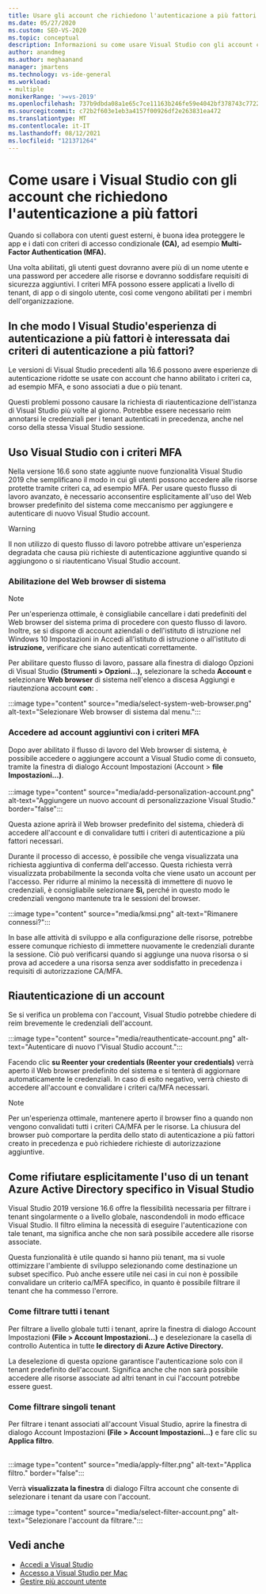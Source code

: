 ```yaml
---
title: Usare gli account che richiedono l'autenticazione a più fattori
ms.date: 05/27/2020
ms.custom: SEO-VS-2020
ms.topic: conceptual
description: Informazioni su come usare Visual Studio con gli account che richiedono l'autenticazione a più fattori.
author: anandmeg
ms.author: meghaanand
manager: jmartens
ms.technology: vs-ide-general
ms.workload:
- multiple
monikerRange: '>=vs-2019'
ms.openlocfilehash: 737b9dbda08a1e65c7ce11163b246fe59e4042bf378743c77229e98a1ac206d3
ms.sourcegitcommit: c72b2f603e1eb3a4157f00926df2e263831ea472
ms.translationtype: MT
ms.contentlocale: it-IT
ms.lasthandoff: 08/12/2021
ms.locfileid: "121371264"
---
```

# <a name="how-to-use-visual-studio-with-accounts-that-require-multi-factor-authentication"></a>Come usare i Visual Studio con gli account che richiedono l'autenticazione a più fattori

Quando si collabora con utenti guest esterni, è buona idea proteggere le app e i dati con criteri di accesso condizionale **(CA),** ad esempio **Multi-Factor Authentication (MFA).**  

Una volta abilitati, gli utenti guest dovranno avere più di un nome utente e una password per accedere alle risorse e dovranno soddisfare requisiti di sicurezza aggiuntivi. I criteri MFA possono essere applicati a livello di tenant, di app o di singolo utente, così come vengono abilitati per i membri dell'organizzazione. 

## <a name="how-is-the-visual-studio-experience-affected-by-mfa-policies"></a>In che modo l Visual Studio'esperienza di autenticazione a più fattori è interessata dai criteri di autenticazione a più fattori?
Le versioni di Visual Studio precedenti alla 16.6 possono avere esperienze di autenticazione ridotte se usate con account che hanno abilitato i criteri ca, ad esempio MFA, e sono associati a due o più tenant.

Questi problemi possono causare la richiesta di riautenticazione dell'istanza di Visual Studio più volte al giorno. Potrebbe essere necessario reim annotarsi le credenziali per i tenant autenticati in precedenza, anche nel corso della stessa Visual Studio sessione.

## <a name="using-visual-studio-with-mfa-policies"></a>Uso Visual Studio con i criteri MFA
Nella versione 16.6 sono state aggiunte nuove funzionalità Visual Studio 2019 che semplificano il modo in cui gli utenti possono accedere alle risorse protette tramite criteri ca, ad esempio MFA. Per usare questo flusso di lavoro avanzato, è necessario acconsentire esplicitamente all'uso del Web browser predefinito del sistema come meccanismo per aggiungere e autenticare di nuovo Visual Studio account.  

> [!WARNING]
> Il non utilizzo di questo flusso di lavoro potrebbe attivare un'esperienza degradata che causa più richieste di autenticazione aggiuntive quando si aggiungono o si riautenticano Visual Studio account. 

### <a name="enabling-system-web-browser"></a>Abilitazione del Web browser di sistema

> [!NOTE] 
> Per un'esperienza ottimale, è consigliabile cancellare i dati predefiniti del Web browser del sistema prima di procedere con questo flusso di lavoro. Inoltre, se si dispone di account aziendali o dell'istituto di istruzione nel Windows 10 Impostazioni in Accedi all'istituto di istruzione o all'istituto di **istruzione,** verificare che siano autenticati correttamente.

Per abilitare questo flusso di lavoro, passare alla finestra di dialogo Opzioni di Visual Studio **(Strumenti > Opzioni...),** selezionare la scheda **Account** e selezionare **Web browser** di sistema nell'elenco a discesa Aggiungi e riautenziona account **con:** . 

:::image type="content" source="media/select-system-web-browser.png" alt-text="Selezionare Web browser di sistema dal menu.":::

### <a name="sign-into-additional-accounts-with-mfapolicies"></a>Accedere ad account aggiuntivi con i criteri MFA 
Dopo aver abilitato il flusso di lavoro del Web browser di sistema, è possibile accedere o aggiungere account a Visual Studio come di consueto, tramite la finestra di dialogo Account Impostazioni (Account > **file Impostazioni...)**.   
</br>
:::image type="content" source="media/add-personalization-account.png" alt-text="Aggiungere un nuovo account di personalizzazione Visual Studio." border="false":::

Questa azione aprirà il Web browser predefinito del sistema, chiederà di accedere all'account e di convalidare tutti i criteri di autenticazione a più fattori necessari.

Durante il processo di accesso, è possibile che venga visualizzata una richiesta aggiuntiva di conferma dell'accesso. Questa richiesta verrà visualizzata probabilmente la seconda volta che viene usato un account per l'accesso. Per ridurre al minimo la necessità di immettere di nuovo le credenziali, è consigliabile selezionare **Sì,** perché in questo modo le credenziali vengono mantenute tra le sessioni del browser.

:::image type="content" source="media/kmsi.png" alt-text="Rimanere connessi?":::

In base alle attività di sviluppo e alla configurazione delle risorse, potrebbe essere comunque richiesto di immettere nuovamente le credenziali durante la sessione. Ciò può verificarsi quando si aggiunge una nuova risorsa o si prova ad accedere a una risorsa senza aver soddisfatto in precedenza i requisiti di autorizzazione CA/MFA.

## <a name="reauthenticating-an-account"></a>Riautenticazione di un account  
Se si verifica un problema con l'account, Visual Studio potrebbe chiedere di reim brevemente le credenziali dell'account.  

:::image type="content" source="media/reauthenticate-account.png" alt-text="Autenticare di nuovo l'Visual Studio account.":::

Facendo clic **su Reenter your credentials (Reenter your credentials)** verrà aperto il Web browser predefinito del sistema e si tenterà di aggiornare automaticamente le credenziali. In caso di esito negativo, verrà chiesto di accedere all'account e convalidare i criteri ca/MFA necessari.

> [!NOTE] 
> Per un'esperienza ottimale, mantenere aperto il browser fino a quando non vengono convalidati tutti i criteri CA/MFA per le risorse. La chiusura del browser può comportare la perdita dello stato di autenticazione a più fattori creato in precedenza e può richiedere richieste di autorizzazione aggiuntive.

## <a name="how-to-opt-out-of-using-a-specific-azure-active-directory-tenant-in-visual-studio"></a>Come rifiutare esplicitamente l'uso di un tenant Azure Active Directory specifico in Visual Studio

Visual Studio 2019 versione 16.6 offre la flessibilità necessaria per filtrare i tenant singolarmente o a livello globale, nascondendoli in modo efficace Visual Studio. Il filtro elimina la necessità di eseguire l'autenticazione con tale tenant, ma significa anche che non sarà possibile accedere alle risorse associate.

Questa funzionalità è utile quando si hanno più tenant, ma si vuole ottimizzare l'ambiente di sviluppo selezionando come destinazione un subset specifico. Può anche essere utile nei casi in cui non è possibile convalidare un criterio ca/MFA specifico, in quanto è possibile filtrare il tenant che ha commesso l'errore. 

### <a name="how-to-filter-out-all-tenants"></a>Come filtrare tutti i tenant
Per filtrare a livello globale tutti i tenant, aprire la finestra di dialogo Account Impostazioni **(File > Account Impostazioni...)** e deselezionare la casella di controllo Autentica in tutte **le directory di Azure Active Directory.**

La deselezione di questa opzione garantisce l'autenticazione solo con il tenant predefinito dell'account. Significa anche che non sarà possibile accedere alle risorse associate ad altri tenant in cui l'account potrebbe essere guest.

### <a name="how-to-filter-out-individual-tenants"></a>Come filtrare singoli tenant
Per filtrare i tenant associati all'account Visual Studio, aprire la finestra di dialogo Account Impostazioni **(File > Account Impostazioni...)** e fare clic su **Applica filtro**. 
</br>
</br>

:::image type="content" source="media/apply-filter.png" alt-text="Applica filtro." border="false":::

Verrà **visualizzata la finestra** di dialogo Filtra account che consente di selezionare i tenant da usare con l'account. 

:::image type="content" source="media/select-filter-account.png" alt-text="Selezionare l'account da filtrare.":::

## <a name="see-also"></a>Vedi anche

- [Accedi a Visual Studio](signing-in-to-visual-studio.md)
- [Accesso a Visual Studio per Mac](/visualstudio/mac/signing-in)
- [Gestire più account utente](work-with-multiple-user-accounts.md)
